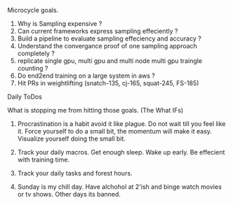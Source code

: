 
Microcycle goals.

1. Why is Sampling expensive ?
2. Can current frameworks express sampling effeciently ?
3. Build a pipeline to evaluate sampling effeciency and accuracy ?
4. Understand the convergance proof of one sampling approach completely ?
5. replicate single gpu, multi gpu and multi node multi gpu traingle counting ?
6. Do end2end training on a large system in aws ?
3. Hit PRs in weightlifting (snatch-135, cj-165, squat-245, FS-185)


Daily ToDos

 What is stopping me from hitting those goals. (The What IFs)
 1. Procrastination is a habit avoid it like plague.
    Do not wait till you feel like it.
    Force yourself to do a small bit, the momentum will make it easy.
    Visualize yourself doing the small bit.

 2. Track your daily macros. Get enough sleep. Wake up early. Be effecient with training time.

 3. Track your daily tasks and forest hours.

 4. Sunday is my chill day. Have alchohol at 2'ish and binge watch movies or tv shows. Other days its banned.
